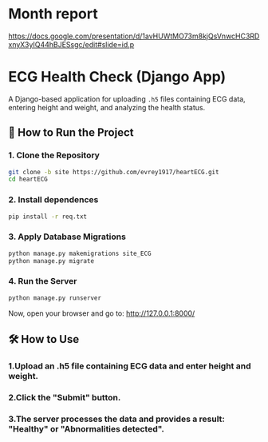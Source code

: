 # **Month report**  

https://docs.google.com/presentation/d/1avHUWtMO73m8kjQsVnwcHC3RDxnyX3yIQ44hBJESsgc/edit#slide=id.p

# **ECG Health Check (Django App)**  

A Django-based application for uploading `.h5` files containing ECG data, entering height and weight, and analyzing the health status.  

## 🚀 **How to Run the Project**  

### **1. Clone the Repository**  
```bash
git clone -b site https://github.com/evrey1917/heartECG.git
cd heartECG
```
### **2. Install dependences**  
```bash
pip install -r req.txt

```
### **3. Apply Database Migrations**
```bash
python manage.py makemigrations site_ECG
python manage.py migrate
```
### **4. Run the Server**
```bash
python manage.py runserver
```
Now, open your browser and go to:
http://127.0.0.1:8000/


## 🛠 **How to Use**
### **1.Upload an .h5 file containing ECG data and enter height and weight.**
### **2.Click the "Submit" button.**
### **3.The server processes the data and provides a result: "Healthy" or "Abnormalities detected".**
